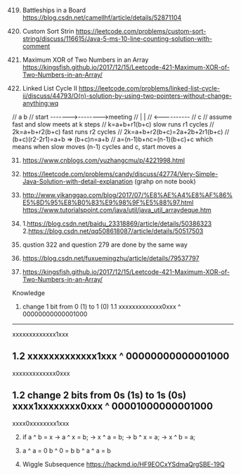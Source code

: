 419. Battleships in a Board
https://blog.csdn.net/camellhf/article/details/52871104

791. Custom Sort Strin
https://leetcode.com/problems/custom-sort-string/discuss/116615/Java-5-ms-10-line-counting-solution-with-comment

421. Maximum XOR of Two Numbers in an Array
https://kingsfish.github.io/2017/12/15/Leetcode-421-Maximum-XOR-of-Two-Numbers-in-an-Array/

142. Linked List Cycle II
https://leetcode.com/problems/linked-list-cycle-ii/discuss/44793/O(n)-solution-by-using-two-pointers-without-change-anything:wq

//                  a        b 
//         start ------->-------->meeting
//                      |         |
//                      <----------
//                           c
//         assume fast and slow meets at k steps
//         k=a+b+r1(b+c) slow runs r1 cycles
//         2k=a+b+r2(b+c) fast runs r2 cycles
//         2k=a+b+r2(b+c)=2a+2b+2r1(b+c)
//         (b+c)(r2-2r1)=a+b => (b+c)n=a+b
//         a=(n-1)b+nc=(n-1)(b+c)+c which means when slow moves (n-1) cycles and c, start moves a

31. https://www.cnblogs.com/yuzhangcmu/p/4221998.html

135. https://leetcode.com/problems/candy/discuss/42774/Very-Simple-Java-Solution-with-detail-explanation (grahp on note book)

239. http://www.yikanggao.com/blog/2017/07/%E8%AE%A4%E8%AF%86%E5%8D%95%E8%B0%83%E9%98%9F%E5%88%97.html
     https://www.tutorialspoint.com/java/util/java_util_arraydeque.htm

319. 1.https://blog.csdn.net/baidu_23318869/article/details/50386323
     2.https://blog.csdn.net/qq508618087/article/details/50517503

322. qustion 322 and question 279 are done by the same way

331. https://blog.csdn.net/fuxuemingzhu/article/details/79537797

421. https://kingsfish.github.io/2017/12/15/Leetcode-421-Maximum-XOR-of-Two-Numbers-in-an-Array/

Knowledge
1. change 1 bit from 0 (1) to 1 (0)
1.1
  xxxxxxxxxxxxx0xxx
^ 00000000000001000
----------------------
  xxxxxxxxxxxxx1xxx

1.2
  xxxxxxxxxxxxx1xxx
^ 00000000000001000
----------------------
  xxxxxxxxxxxxx0xxx

1.2 change 2 bits from 0s (1s) to 1s (0s)
  xxxx1xxxxxxxx0xxx
^ 00001000000001000
----------------------
  xxxx0xxxxxxxx1xxx

2. if a ^ b = x
   -> a ^ x = b;
   -> x ^ a = b;
   -> b ^ x = a;
   -> x ^ b = a;

3. a ^ a = 0
   b ^ 0 = b
   b ^ a ^ a = b

376. Wiggle Subsequence
https://hackmd.io/HF9EOCxYSdmaQrgSBE-19Q
